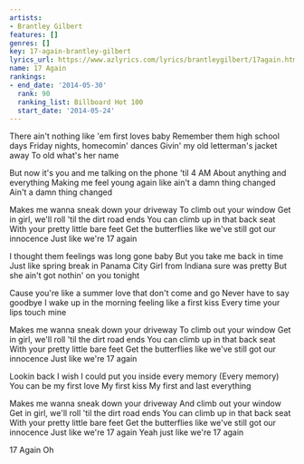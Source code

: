 ```yaml
---
artists:
- Brantley Gilbert
features: []
genres: []
key: 17-again-brantley-gilbert
lyrics_url: https://www.azlyrics.com/lyrics/brantleygilbert/17again.html
name: 17 Again
rankings:
- end_date: '2014-05-30'
  rank: 90
  ranking_list: Billboard Hot 100
  start_date: '2014-05-24'
---
```


There ain't nothing like 'em first loves baby
Remember them high school days
Friday nights, homecomin' dances
Givin' my old letterman's jacket away
To old what's her name

But now it's you and me talking on the phone 'til 4 AM
About anything and everything
Making me feel young again like ain't a damn thing changed
Ain't a damn thing changed

Makes me wanna sneak down your driveway
To climb out your window
Get in girl, we'll roll 'til the dirt road ends
You can climb up in that back seat
With your pretty little bare feet
Get the butterflies like we've still got our innocence
Just like we're 17 again

I thought them feelings was long gone baby
But you take me back in time
Just like spring break in Panama City
Girl from Indiana sure was pretty
But she ain't got nothin' on you tonight

Cause you're like a summer love that don't come and go
Never have to say goodbye
I wake up in the morning feeling like a first kiss
Every time your lips touch mine

Makes me wanna sneak down your driveway
To climb out your window
Get in girl, we'll roll 'til the dirt road ends
You can climb up in that back seat
With your pretty little bare feet
Get the butterflies like we've still got our innocence
Just like we're 17 again

Lookin back I wish I could put you inside every memory
(Every memory)
You can be my first love
My first kiss
My first and last everything

Makes me wanna sneak down your driveway
And climb out your window
Get in girl, we'll roll 'til the dirt road ends
You can climb up in that back seat
With your pretty little bare feet
Get the butterflies like we've still got our innocence
Just like we're 17 again
Yeah just like we're 17 again

17 Again
Oh




